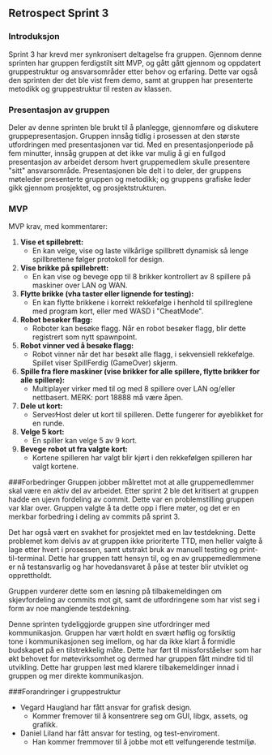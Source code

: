 ## Retrospect Sprint 3

### Introduksjon
Sprint 3 har krevd mer synkronisert deltagelse fra gruppen. Gjennom denne sprinten har gruppen ferdigstilt sitt MVP, 
og gått gått gjennom og oppdatert gruppestruktur og ansvarsområder etter behov og erfaring. 
Dette var også den sprinten der det ble vist frem demo, samt at gruppen har presenterte metodikk og gruppestruktur
til resten av klassen.

### Presentasjon av gruppen
Deler av denne sprinten ble brukt til å planlegge, gjennomføre og diskutere gruppepresentasjon. 
Gruppen innsåg tidlig i prosessen at den største utfordringen med presentasjonen var tid. 
Med en presentasjonperiode på fem minutter, innsåg gruppen at det ikke var mulig å gi en fullgod presentasjon 
av arbeidet dersom hvert gruppemedlem skulle presentere "sitt" ansvarsområde.
Presentasjonen ble delt i to deler, der gruppens møteleder presenterte gruppen og metodikk; 
og gruppens grafiske leder gikk gjennom prosjektet, og prosjektstrukturen.

### MVP
MVP krav, med kommentarer:
1. **Vise et spillebrett:** 
   - En kan velge, vise og laste vilkårlige spillbrett dynamisk så lenge spillbrettene følger protokoll for design.
2. **Vise brikke på spillebrett:**
   - En kan vise og bevege opp til 8 brikker kontrollert av 8 spillere på maskiner over LAN og WAN.
3. **Flytte brikke (vha taster eller lignende for testing):**
   - En kan flytte brikkene i korrekt rekkefølge i henhold til spillreglene med program kort, eller med WASD i "CheatMode".
4. **Robot besøker flagg:**
   - Roboter kan besøke flagg. Når en robot besøker flagg, blir dette registrert som nytt spawnpoint.
5. **Robot vinner ved å besøke flagg:**
   - Robot vinner når det har besøkt alle flagg, i sekvensiell rekkefølge. Spillet viser SpillFerdig (GameOver) skjerm.
6. **Spille fra flere maskiner (vise brikker for alle spillere, flytte brikker for alle spillere):**
   - Multiplayer virker med til og med 8 spillere over LAN og/eller nettbasert. MERK: port 18888 må være åpen.
7. **Dele ut kort:**
   - Server∕Host deler ut kort til spilleren. Dette fungerer for øyeblikket for en runde.
8. **Velge 5 kort:**
   - En spiller kan velge 5 av 9 kort.
9. **Bevege robot ut fra valgte kort:**
   - Kortene spilleren har valgt blir kjørt i den rekkefølgen spilleren har valgt kortene.

###Forbedringer
Gruppen jobber målrettet mot at alle gruppemedlemmer skal være en aktiv del av arbeidet. 
Etter sprint 2 ble det kritisert at gruppen hadde en ujevn fordeling av commit. 
Dette var en problemstilling gruppen var klar over. Gruppen valgte å ta dette opp i flere møter, og det er en merkbar
forbedring i deling av commits på sprint 3.

Det har også vært en svakhet for prosjektet med en lav testdekning. 
Dette problemet kom delvis av at gruppen ikke prioriterte TTD, 
men heller valgte å lage etter hvert i prosessen, 
samt utstrakt bruk av manuell testing og print-til-terminal. 
Dette har gruppen tatt hensyn til, og en av gruppemedlemmene er nå testansvarlig og har hovedansvaret å påse at tester
blir utviklet og opprettholdt. 

Gruppen vurderer dette som en løsning på tilbakemeldingen om skjevfordeling av commits mot git, 
samt de utfordringene som har vist seg i form av noe manglende testdekning. 

Denne sprinten tydeliggjorde gruppen sine utfordringer med kommunikasjon. Gruppen har vært holdt en svært høflig og forsiktig  
tone i kommunikasjonen seg imellom, og har da ikke klart å formidle budskapet på en tilstrekkelig måte. Dette har ført til 
missforståelser som har økt behovet for møtevirksomhet og dermed har gruppen fått mindre tid til utvikling. 
Dette har gruppen løst med klarere tilbakemeldinger innad i gruppen og mer direkte kommunikasjon. 

###Forandringer i gruppestruktur
- Vegard Haugland har fått ansvar for grafisk design.
  - Kommer fremover til å konsentrere seg om GUI, libgx, assets, og grafikk.
- Daniel Liland har fått ansvar for testing, og test-enviroment.
  - Han kommer fremmover til å jobbe mot ett velfungerende testmiljø.